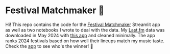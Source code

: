 # Festival Matchmaker 🤘
Hi! This repo contains the code for the [Festival Matchmaker](https://festival-matchmaker.streamlit.app/) Streamlit app as well as two notebooks I wrote to deal with the data. My [Last.fm](https://www.last.fm/user/caro_g) data was downloaded in May 2024 with [this app](https://lastfm.ghan.nl/export/) and cleaned minimally.
The app ranks 2024 festivals based on how well their lineups match my music taste.
Check the [app](https://festival-matchmaker.streamlit.app/) to see who's the winner! 🤩
